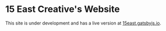 # 15 East Creative's Website

This site is under development and has a live version at [15east.gatsbyjs.io](https://15east.gatsbyjs.io/).